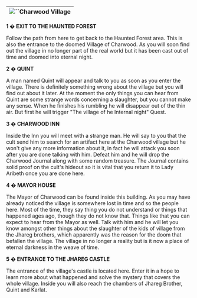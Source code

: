 | ![](https://www.gamebanshee.com/neverwinternights/nwnwalkthrough/maps/charwood_village.jpg)``Charwood Village |
| :----------------------------------------------------------------------------------------------------------------: |

**1 � EXIT TO THE HAUNTED FOREST**

Follow the path from here to get back to the Haunted Forest area. This is also the entrance to the doomed Village of Charwood. As you will soon find out the village in no longer part of the real world but it has been cast out of time and doomed into eternal night.

**2 � QUINT**

A man named Quint will appear and talk to you as soon as you enter the village. There is definitely something wrong about the village but you will find out about it later. At the moment the only things you can hear from Quint are some strange words concerning a slaughter, but you cannot make any sense. When he finishes his rumbling he will disappear out of the thin air. But first he will trigger "The village of he Internal night" Quest.

**3 � CHARWOOD INN**

Inside the Inn you will meet with a strange man. He will say to you that the cult send him to search for an artifact here at the Charwood village but he won't give any more information about it, in fact he will attack you soon after you are done talking with him. Defeat him and he will drop the Charwood Journal along with some random treasure. The Journal contains solid proof on the cult's hideout so it is vital that you return it to Lady Aribeth once you are done here.

**4 � MAYOR HOUSE**

The Mayor of Charwood can be found inside this building. As you may have already noticed the village is somewhere lost in time and so the people here. Most of the time, they say thing you do not understand or things that happened ages ago, though they do not know that. Things like that you can expect to hear from the Mayor as well. Talk with him and he will let you know amongst other things about the slaughter of the kids of village from the Jhareg brothers, which apparently was the reason for the doom that befallen the village. The village in no longer a reality but is it now a place of eternal darkness in the weave of time.

**5 � ENTRANCE TO THE JHAREG CASTLE**

The entrance of the village's castle is located here. Enter it in a hope to learn more about what happened and solve the mystery that covers the whole village. Inside you will also reach the chambers of Jhareg Brother, Quint and Karlat.
